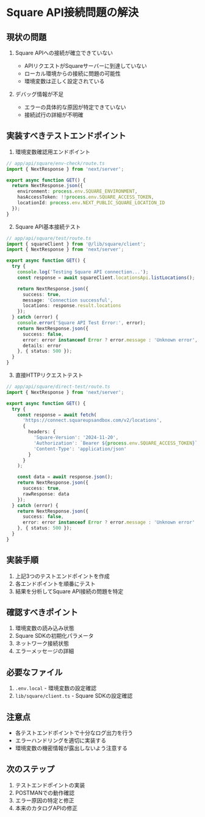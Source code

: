 # Square API接続問題の解決

## 現状の問題
1. Square APIへの接続が確立できていない
   - APIリクエストがSquareサーバーに到達していない
   - ローカル環境からの接続に問題の可能性
   - 環境変数は正しく設定されている

2. デバッグ情報が不足
   - エラーの具体的な原因が特定できていない
   - 接続試行の詳細が不明確

## 実装すべきテストエンドポイント

1. 環境変数確認用エンドポイント
```typescript
// app/api/square/env-check/route.ts
import { NextResponse } from 'next/server';

export async function GET() {
  return NextResponse.json({
    environment: process.env.SQUARE_ENVIRONMENT,
    hasAccessToken: !!process.env.SQUARE_ACCESS_TOKEN,
    locationId: process.env.NEXT_PUBLIC_SQUARE_LOCATION_ID
  });
}
```

2. Square API基本接続テスト
```typescript
// app/api/square/test/route.ts
import { squareClient } from '@/lib/square/client';
import { NextResponse } from 'next/server';

export async function GET() {
  try {
    console.log('Testing Square API connection...');
    const response = await squareClient.locationsApi.listLocations();

    return NextResponse.json({
      success: true,
      message: 'Connection successful',
      locations: response.result.locations
    });
  } catch (error) {
    console.error('Square API Test Error:', error);
    return NextResponse.json({
      success: false,
      error: error instanceof Error ? error.message : 'Unknown error',
      details: error
    }, { status: 500 });
  }
}
```

3. 直接HTTPリクエストテスト
```typescript
// app/api/square/direct-test/route.ts
import { NextResponse } from 'next/server';

export async function GET() {
  try {
    const response = await fetch(
      'https://connect.squareupsandbox.com/v2/locations',
      {
        headers: {
          'Square-Version': '2024-11-20',
          'Authorization': `Bearer ${process.env.SQUARE_ACCESS_TOKEN}`,
          'Content-Type': 'application/json'
        }
      }
    );

    const data = await response.json();
    return NextResponse.json({
      success: true,
      rawResponse: data
    });
  } catch (error) {
    return NextResponse.json({
      success: false,
      error: error instanceof Error ? error.message : 'Unknown error'
    }, { status: 500 });
  }
}
```

## 実装手順
1. 上記3つのテストエンドポイントを作成
2. 各エンドポイントを順番にテスト
3. 結果を分析してSquare API接続の問題を特定

## 確認すべきポイント
1. 環境変数の読み込み状態
2. Square SDKの初期化パラメータ
3. ネットワーク接続状態
4. エラーメッセージの詳細

## 必要なファイル
1. `.env.local` - 環境変数の設定確認
2. `lib/square/client.ts` - Square SDKの設定確認

## 注意点
- 各テストエンドポイントで十分なログ出力を行う
- エラーハンドリングを適切に実装する
- 環境変数の機密情報が露出しないよう注意する

## 次のステップ
1. テストエンドポイントの実装
2. POSTMANでの動作確認
3. エラー原因の特定と修正
4. 本来のカタログAPIの修正

